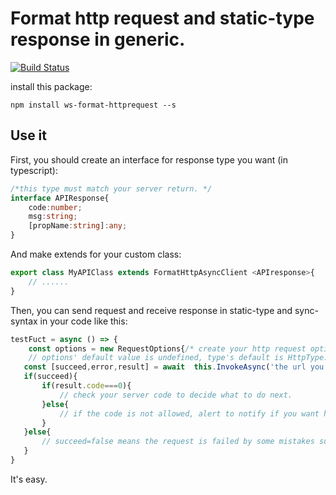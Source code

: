 # Format http request and static-type response in generic.
[![Build Status](https://travis-ci.org/ws-types/ws-format-httprequest.svg?branch=master)](https://travis-ci.org/ws-types/ws-format-httprequest)

install this package:
```npm
npm install ws-format-httprequest --s
```

## Use it
First, you should create an interface for response type you want (in typescript):
```typescript
/*this type must match your server return. */
interface APIResponse{
    code:number;
    msg:string;
    [propName:string]:any;
}
```
And make extends for your custom class:
```typescript
export class MyAPIClass extends FormatHttpAsyncClient <APIresponse>{
    // ......
}
```
Then, you can send request and receive response in static-type and sync-syntax in your code like this:
```typescript
testFuct = async () => {
    const options = new RequestOptions{/* create your http request options if need*/}
    // options' default value is undefined, type's default is HttpType.GET, args is undefined as default.
   const [succeed,error,result] = await  this.InvokeAsync('the url you want send request', options, HttpType.POST, JSON.stringfy({name:'sb', age:66}));
   if(succeed){
       if(result.code===0){
           // check your server code to decide what to do next.
       }else{
           // if the code is not allowed, alert to notify if you want here.
       }
   }else{
       // succeed=false means the request is failed by some mistakes such as internet-problems. So throw error if you need here.
   }
}
```

It's easy.